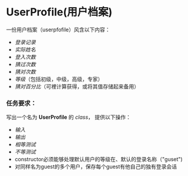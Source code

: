 # UserProfile(用户档案)

一份用户档案（userpfofile）风含以下内容：<br>
 * *登录记录*<br>
 * *实际姓名*<br>
 * *登入次数*<br>
 * *猜过次数*<br>
 * *猜对次数*<br>
 * *等级*（包括初级，中级，高级，专家）<br>
 * *猜对百分比*（可裡计算获得，或将其值存储起来备用）<br>

### 任务要求：
  写出一个名为 **UserProfile** 的 *class*， 提供以下操作：
 * *输入*<br>
 * *输出*<br>
 * *相等测试*<br>
 * *不等测试*<br>
 * constructor必须能够处理默认用户的等级在、默认的登录名称（"guset")<br>
 * 对同样名为guest的多个用户，保存每个guest有他自己的独有登录会话
